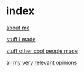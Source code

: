 # index

[about me](https://kappanneo.github.io/about)

[stuff i made](https://kappanneo.github.io/projects)

[stuff other cool people made](https://kappanneo.github.io/not-by-me)

[all my very relevant opinions](https://https://kappanneo.github.io/blahg)
